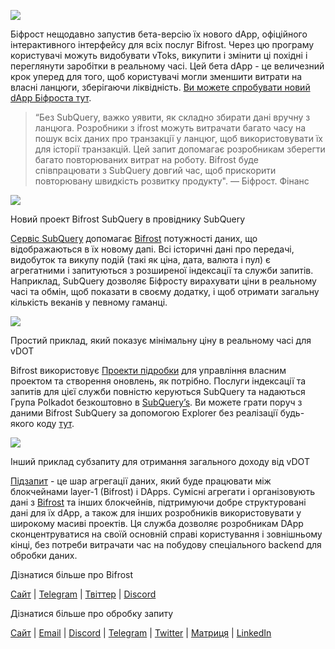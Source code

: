 
![](https://miro.medium.com/max/1400/0*nqNosmn0y7FHOI42)

Біфрост нещодавно запустив бета-версію їх нового dApp, офіційного інтерактивного інтерфейсу для всіх послуг Bifrost. Через цю програму користувачі можуть видобувати vToks, викупити і змінити ці похідні і переглянути заробітки в реальному часі. Цей бета dApp - це величезний крок уперед для того, щоб користувачі могли зменшити витрати на власні ланцюги, зберігаючи ліквідність. [Ви можете спробувати новий dApp Біфроста тут](https://apps.bifrost.finance/).

> “Без SubQuery, важко уявити, як складно збирати дані вручну з ланцюга. Розробники з ifrost можуть витрачати багато часу на пошук всіх даних про транзакції у ланцюг, щоб використовувати їх для історії транзакцій. Цей запит допомагає розробникам зберегти багато повторюваних витрат на роботу. Bifrost буде співпрацювати з SubQuery довгий час, щоб прискорити повторювану швидкість розвитку продукту". — Біфрост. Фінанс


![](https://miro.medium.com/max/1400/0*_JK-h0rjef6rk1ot)

Новий проект Bifrost SubQuery в провіднику SubQuery

[Сервіс SubQuery](https://subquery.network/) допомагає [Bifrost](https://bifrost.finance/) потужності даних, що відображаються в їх новому дапі. Всі історичні дані про передачі, видобуток та викупу подій (такі як ціна, дата, валюта і пул) є агрегатними і запитуються з розширеної індексації та служби запитів. Наприклад, SubQuery дозволяє Біфросту вирахувати ціни в реальному часі та обмін, щоб показати в своєму додатку, і щоб отримати загальну кількість веканів у певному гаманці.

![](https://miro.medium.com/max/1400/0*WIxvwcgPIHzCf0E3)

Простий приклад, який показує мінімальну ціну в реальному часі для vDOT

Bifrost використовує [Проекти підробки](https://project.subquery.network/) для управління власним проектом та створення оновлень, як потрібно. Послуги індексації та запитів для цієї служби повністю керуються SubQuery та надаються Група Polkadot безкоштовно в [SubQuery’s](https://explorer.subquery.network/). Ви можете грати поруч з даними Bifrost SubQuery за допомогою Explorer без реалізації будь-якого коду [тут](https://explorer.subquery.network/subquery/bifrost-finance/subql).

![](https://miro.medium.com/max/1400/0*J9Rao6oyFMxVNWzZ)

Інший приклад субзапиту для отримання загального доходу від vDOT

[Підзапит](https://subquery.network/) - це шар агрегації даних, який буде працювати між блокчейнами layer-1 (Bifrost) і DApps. Сумісні агрегати і організовують дані з [Bifrost](https://bifrost.finance/) та інших блокчейнів, підтримуючи добре структуровані дані для їх dApp, а також для інших розробників використовувати у широкому масиві проектів. Ця служба дозволяє розробникам DApp сконцентруватися на своїй основній справі користування і зовнішньому кінці, без потреби витрачати час на побудову спеціального backend для обробки даних.

Дізнатися більше про Bifrost

[Сайт](https://bifrost.finance/) | [Telegram](https://t.me/bifrost_finance) | [Твіттер](https://twitter.com/bifrost_finance) | [Discord](https://discord.gg/XjnjdKBNXj)

Дізнатися більше про обробку запиту

[Сайт](https://subquery.network/) | [Email](mailto:hello@subquery.network) | [Discord](https://discord.com/invite/78zg8aBSMG) | [Telegram](https://t.me/subquerynetwork) | [Twitter](https://twitter.com/subquerynetwork) | [Матриця](https://matrix.to/#/#subquery:matrix.org) | [LinkedIn](https://www.linkedin.com/company/subquery)